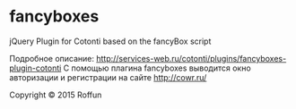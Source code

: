 # fancyboxes
 jQuery Plugin for Cotonti based on the fancyBox script

Подробное описание: http://services-web.ru/cotonti/plugins/fancyboxes-plugin-cotonti 
С помощью плагина fancyboxes выводится окно авторизации и регистрации на сайте http://cowr.ru/

Copyright © 2015 Roffun
